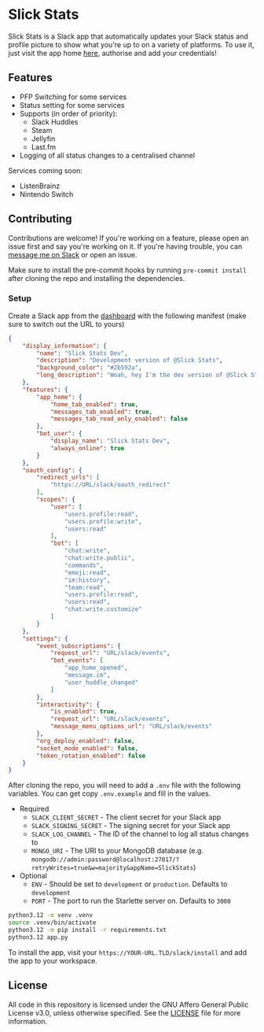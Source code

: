 # Slick Stats

Slick Stats is a Slack app that automatically updates your Slack status and profile picture to show what you're up to on a variety of platforms. To use it, just visit the app home [here](https://hackclub.slack.com/app_redirect?channel="U0754EVVCD9"), authorise and add your credentials!

## Features

- PFP Switching for some services
- Status setting for some services
- Supports (in order of priority):
  - Slack Huddles
  - Steam
  - Jellyfin
  - Last.fm
- Logging of all status changes to a centralised channel
 
Services coming soon:
- ListenBrainz
- Nintendo Switch

## Contributing
Contributions are welcome! If you're working on a feature, please open an issue first and say you're working on it. If you're having trouble, you can [message me on Slack](https://hackclub.slack.com/app_redirect?channel="U054VC2KM9P") or open an issue.

Make sure to install the pre-commit hooks by running `pre-commit install` after cloning the repo and installing the dependencies.

### Setup

Create a Slack app from the [dashboard](https://api.slack.com/apps) with the following manifest (make sure to switch out the URL to yours)

```json
{
    "display_information": {
        "name": "Slick Stats Dev",
        "description": "Development version of @Slick Stats",
        "background_color": "#2b592a",
        "long_description": "Woah, hey I'm the dev version of @Slick Stats. I really don't think you should mess around with me, it could break your @Slick Stats experience which you really don't want do you?"
    },
    "features": {
        "app_home": {
            "home_tab_enabled": true,
            "messages_tab_enabled": true,
            "messages_tab_read_only_enabled": false
        },
        "bot_user": {
            "display_name": "Slick Stats Dev",
            "always_online": true
        }
    },
    "oauth_config": {
        "redirect_urls": [
            "https://URL/slack/oauth_redirect"
        ],
        "scopes": {
            "user": [
                "users.profile:read",
                "users.profile:write",
                "users:read"
            ],
            "bot": [
                "chat:write",
                "chat:write.public",
                "commands",
                "emoji:read",
                "im:history",
                "team:read",
                "users.profile:read",
                "users:read",
                "chat:write.customize"
            ]
        }
    },
    "settings": {
        "event_subscriptions": {
            "request_url": "URL/slack/events",
            "bot_events": [
                "app_home_opened",
                "message.im",
                "user_huddle_changed"
            ]
        },
        "interactivity": {
            "is_enabled": true,
            "request_url": "URL/slack/events",
            "message_menu_options_url": "URL/slack/events"
        },
        "org_deploy_enabled": false,
        "socket_mode_enabled": false,
        "token_rotation_enabled": false
    }
}
```

After cloning the repo, you will need to add a `.env` file with the following variables. You can get copy `.env.example` and fill in the values.

- Required
  - `SLACK_CLIENT_SECRET` - The client secret for your Slack app
  - `SLACK_SIGNING_SECRET` - The signing secret for your Slack app
  - `SLACK_LOG_CHANNEL` - The ID of the channel to log all status changes to
  - `MONGO_URI` - The URI to your MongoDB database (e.g. `mongodb://admin:password@localhost:27017/?retryWrites=true&w=majority&appName=SlickStats`)
- Optional
  - `ENV` - Should be set to `development` or `production`. Defaults to `development`
  - `PORT` - The port to run the Starlette server on. Defaults to `3000`

```sh
python3.12 -m venv .venv
source .venv/bin/activate
python3.12 -m pip install -r requirements.txt
python3.12 app.py
```

To install the app, visit your `https://YOUR-URL.TLD/slack/install` and add the app to your workspace.


## License
All code in this repository is licensed under the GNU Affero General Public License v3.0, unless otherwise specified. See the [LICENSE](LICENSE.md) file for more information.
